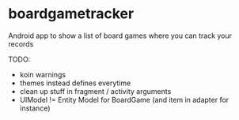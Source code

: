 # boardgametracker
Android app to show a list of board games where you can track your records

TODO:
+ koin warnings
+ themes instead defines everytime
+ clean up stuff in fragment / activity arguments
+ UIModel != Entity Model for BoardGame (and item in adapter for instance)
